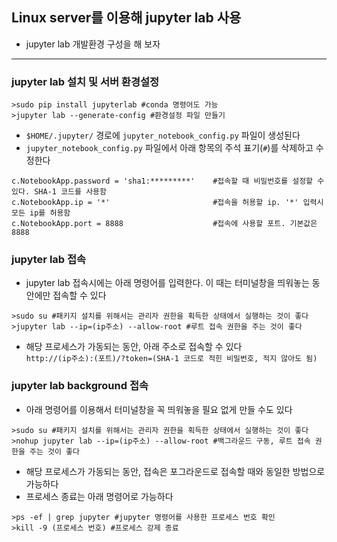 ## Linux server를 이용해 jupyter lab 사용
* jupyter lab 개발환경 구성을 해 보자
---

### jupyter lab 설치 및 서버 환경설정

```{.linux}
>sudo pip install jupyterlab #conda 명령어도 가능
>jupyter lab --generate-config #환경설정 파일 만들기
```

* `$HOME/.jupyter/` 경로에 `jupyter_notebook_config.py` 파일이 생성된다
* `jupyter_notebook_config.py` 파일에서 아래 항목의 주석 표기(`#`)를 삭제하고 수정한다

```{.linux}
c.NotebookApp.password = 'sha1:*********'    #접속할 때 비밀번호를 설정할 수 있다. SHA-1 코드를 사용함
c.NotebookApp.ip = '*'                       #접속을 허용할 ip. '*' 입력시 모든 ip를 허용함
c.NotebookApp.port = 8888                    #접속에 사용할 포트. 기본값은 8888
```

### jupyter lab 접속
* jupyter lab 접속시에는 아래 명령어를 입력한다. 이 때는 터미널창을 띄워놓는 동안에만 접속할 수 있다

```{.linux}
>sudo su #패키지 설치를 위해서는 관리자 권한을 획득한 상태에서 실행하는 것이 좋다
>jupyter lab --ip=(ip주소) --allow-root #루트 접속 권한을 주는 것이 좋다
```

* 해당 프로세스가 가동되는 동안, 아래 주소로 접속할 수 있다<br>
`http://(ip주소):(포트)/?token=(SHA-1 코드로 적힌 비밀번호, 적지 않아도 됨)`


### jupyter lab background 접속
* 아래 명령어를 이용해서 터미널창을 꼭 띄워놓을 필요 없게 만들 수도 있다

```{.linux}
>sudo su #패키지 설치를 위해서는 관리자 권한을 획득한 상태에서 실행하는 것이 좋다
>nohup jupyter lab --ip=(ip주소) --allow-root #백그라운드 구동, 루트 접속 권한을 주는 것이 좋다
```

* 해당 프로세스가 가동되는 동안, 접속은 포그라운드로 접속할 때와 동일한 방법으로 가능하다
* 프로세스 종료는 아래 명령어로 가능하다

```{.linux}
>ps -ef | grep jupyter #jupyter 명령어를 사용한 프로세스 번호 확인
>kill -9 (프로세스 번호) #프로세스 강제 종료
```